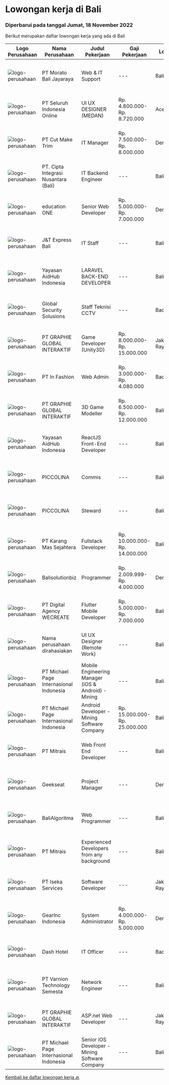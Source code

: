 
  # Lowongan kerja di Bali

  ### Diperbarui pada tanggal Jumat, 18 November 2022

  Berikut merupakan daftar lowongan kerja yang ada di Bali

  |Logo Perusahaan | Nama Perusahaan | Judul Pekerjaan | Gaji Pekerjaan | Lokasi | Deskripsi | Tanggal diunggah | Pranala |
  | -------------- | --------------- | --------------- | --------- | --------- | -------------- | ------- | ----------- |
  |![logo-perusahaan](https://image-service-cdn.seek.com.au/11d5a41c0bded72d27bf2d54d7d0d8b8f9e28b7d/ee4dce1061f3f616224767ad58cb2fc751b8d2dc)|PT Morato Bali Jayaraya|Web & IT Support|---|Bali|Responsibilities:·        Website and software application designing, building, or maintaining.·        Using scripting or authoring languages,...|Jumat, 18 November 2022|https://www.jobstreet.co.id/id/job/web-it-support-4111319?token=0~83b7657c-645d-443f-bfdd-89eb376be3ef&sectionRank=1&jobId=jobstreet-id-job-4111319|
|![logo-perusahaan](https://image-service-cdn.seek.com.au/c768f0670f8f8212da7de609b6af9d0b2e5134cc/ee4dce1061f3f616224767ad58cb2fc751b8d2dc)|PT Seluruh Indonesia Online|UI UX DESIGNER (MEDAN)|Rp. 4.800.000-Rp. 8.720.000|Aceh|# Memiliki pengalaman di atas# Penempatan di kota Medan# Interview di lakukan secara Online dan Offline# Harus melewati tahapan seleksi sesuai sop...|Jumat, 18 November 2022|https://www.jobstreet.co.id/id/job/ui-ux-designer-medan-4111329?token=0~83b7657c-645d-443f-bfdd-89eb376be3ef&sectionRank=2&jobId=jobstreet-id-job-4111329|
|![logo-perusahaan](https://image-service-cdn.seek.com.au/96dc6d56307920705b85d5181a9dcf3f3abd280c/ee4dce1061f3f616224767ad58cb2fc751b8d2dc)|PT Cut Make Trim|IT Manager|Rp. 7.500.000-Rp. 8.000.000|Denpasar|Summary of Position:  Oversee and coordinate the planning, organizing, and maintenance essential IT operations including operating system, security...|Kamis, 17 November 2022|https://www.jobstreet.co.id/id/job/it-manager-4109837?token=0~83b7657c-645d-443f-bfdd-89eb376be3ef&sectionRank=3&jobId=jobstreet-id-job-4109837|
|![logo-perusahaan](https://image-service-cdn.seek.com.au/bdf941b8967532390447405a9dc3ee84ed8a100d/ee4dce1061f3f616224767ad58cb2fc751b8d2dc)|PT. Cipta Integrasi Nusantara (Bali)|IT Backend Engineer|---|Bali|Qualifications:  Graduated from major in computer science / software engineering / information technology Have experience with PostgreSQL Preferably...|Rabu, 16 November 2022|https://www.jobstreet.co.id/id/job/it-backend-engineer-4108682?token=0~83b7657c-645d-443f-bfdd-89eb376be3ef&sectionRank=4&jobId=jobstreet-id-job-4108682|
|![logo-perusahaan](https://image-service-cdn.seek.com.au/c05581680914cf46d7f6856015656c07552d502e/ee4dce1061f3f616224767ad58cb2fc751b8d2dc)|education ONE|Senior Web Developer|Rp. 5.000.000-Rp. 7.000.000|Denpasar|Job Description : Design website pages that are user-friendly, attractive, and engaging, while remaining true to the company brand and promoting the...|Kamis, 17 November 2022|https://www.jobstreet.co.id/id/job/senior-web-developer-4097169?token=0~83b7657c-645d-443f-bfdd-89eb376be3ef&sectionRank=5&jobId=jobstreet-id-job-4097169|
|![logo-perusahaan](https://i.ibb.co/sqvTCh9/112815900-stock-vector-no-image-available-icon-flat-vector.webp)|J&T Express Bali|IT Staff|---|Bali|Penempatan di Pemogan, Denpasar SelatanPendidikan S1 Teknik Informatika/Ilmu Komputer/Sistem Informasi/Manajemen Informatika (terbuka untuk Fresh...|Kamis, 17 November 2022|https://www.jobstreet.co.id/id/job/it-staff-1033744905?token=0~83b7657c-645d-443f-bfdd-89eb376be3ef&sectionRank=6&jobId=jobstreet-id-job-1033744905|
|![logo-perusahaan](https://image-service-cdn.seek.com.au/e9f18f470a6962bbc865eb3b19b435e6ba2ab907/ee4dce1061f3f616224767ad58cb2fc751b8d2dc)|Yayasan AidHub Indonesia|LARAVEL BACK-END DEVELOPER|---|Bali|Responsibilities: This role will report to the IT Manager Maintain and upgrade the software following deployment Develop individual functional...|Rabu, 16 November 2022|https://www.jobstreet.co.id/id/job/laravel-back-end-developer-4088973?token=0~83b7657c-645d-443f-bfdd-89eb376be3ef&sectionRank=7&jobId=jobstreet-id-job-4088973|
|![logo-perusahaan](https://i.ibb.co/sqvTCh9/112815900-stock-vector-no-image-available-icon-flat-vector.webp)|Global Security Solusions|Staff Teknisi CCTV|---|Badung|We are hiring eletric technician for cctv Tau cara mengunakan alat Mahir Berbahasa Inggris Mahir dalam melakukan perkabelan dan cctv Profesional dalam...|Kamis, 17 November 2022|https://www.jobstreet.co.id/id/job/staff-teknisi-cctv-1033582200?token=0~83b7657c-645d-443f-bfdd-89eb376be3ef&sectionRank=8&jobId=jobstreet-id-job-1033582200|
|![logo-perusahaan](https://image-service-cdn.seek.com.au/f9a751ea24d68e4658d0eb7882e2db58a9b95cb0/ee4dce1061f3f616224767ad58cb2fc751b8d2dc)|PT GRAPHIE GLOBAL INTERAKTIF|Game Developer (Unity3D)|Rp. 8.000.000-Rp. 15.000.000|Jakarta Raya|Deskripsi Pekerjaan : Usia maksimal 40 tahun Pendidikan terakhir minimal D3 Menyenangi dunia aplikasi komputer dan pembuatan game Mempunyai kemampuan...|Kamis, 17 November 2022|https://www.jobstreet.co.id/id/job/game-developer-unity3d-4097437?token=0~83b7657c-645d-443f-bfdd-89eb376be3ef&sectionRank=9&jobId=jobstreet-id-job-4097437|
|![logo-perusahaan](https://image-service-cdn.seek.com.au/99ccc0096dc1e58f96b75a1f238e7d9598eff05d/ee4dce1061f3f616224767ad58cb2fc751b8d2dc)|PT In Fashion|Web Admin|Rp. 3.000.000-Rp. 4.080.000|Badung|Roles and Responsibilities Updating the websites according to plan. Uploading products to our online store. Editing product images (creating banner,...|Kamis, 17 November 2022|https://www.jobstreet.co.id/id/job/web-admin-4098665?token=0~83b7657c-645d-443f-bfdd-89eb376be3ef&sectionRank=10&jobId=jobstreet-id-job-4098665|
|![logo-perusahaan](https://image-service-cdn.seek.com.au/f9a751ea24d68e4658d0eb7882e2db58a9b95cb0/ee4dce1061f3f616224767ad58cb2fc751b8d2dc)|PT GRAPHIE GLOBAL INTERAKTIF|3D Game Modeller|Rp. 6.500.000-Rp. 12.000.000|Bali|Job Responsibilities: Creating 3D Model character for game Smoothing a 3D file Editing 3D File UV Unwrap texturing Humanoid Rigging Required Software...|Rabu, 16 November 2022|https://www.jobstreet.co.id/id/job/3d-game-modeller-4095478?token=0~83b7657c-645d-443f-bfdd-89eb376be3ef&sectionRank=11&jobId=jobstreet-id-job-4095478|
|![logo-perusahaan](https://image-service-cdn.seek.com.au/b8a60e8d6ca510696f33d15561863cf7825cf93a/ee4dce1061f3f616224767ad58cb2fc751b8d2dc)|Yayasan AidHub Indonesia|ReactJS Front-End Developer|---|Bali|Responsibilities:This role will report to the IT Manager Maintain and upgrade the software following deployment Manage the end-to-end life cycle of...|Rabu, 16 November 2022|https://www.jobstreet.co.id/id/job/reactjs-front-end-developer-4088979?token=0~83b7657c-645d-443f-bfdd-89eb376be3ef&sectionRank=12&jobId=jobstreet-id-job-4088979|
|![logo-perusahaan](https://i.ibb.co/sqvTCh9/112815900-stock-vector-no-image-available-icon-flat-vector.webp)|PICCOLINA|Commis|---|Bali|Qualifications- 2 year experience in the similar position- Good attitude and work ethics- Ability to work individually or in a team- Able to work on...|Kamis, 17 November 2022|https://www.jobstreet.co.id/id/job/commis-1033773639?token=0~83b7657c-645d-443f-bfdd-89eb376be3ef&sectionRank=13&jobId=jobstreet-id-job-1033773639|
|![logo-perusahaan](https://i.ibb.co/sqvTCh9/112815900-stock-vector-no-image-available-icon-flat-vector.webp)|PICCOLINA|Steward|---|Bali|Qualifications- 2 year experience in the similar position- Good attitude and work ethics- Ability to work individually or in a team- Able to work on...|Kamis, 17 November 2022|https://www.jobstreet.co.id/id/job/steward-1033773711?token=0~83b7657c-645d-443f-bfdd-89eb376be3ef&sectionRank=14&jobId=jobstreet-id-job-1033773711|
|![logo-perusahaan](https://image-service-cdn.seek.com.au/46eaa99b480ebc058935ab7c7ca5cf5c2f46d6da/ee4dce1061f3f616224767ad58cb2fc751b8d2dc)|PT Karang Mas Sejahtera|Fullstack Developer|Rp. 10.000.000-Rp. 14.000.000|Bali|Job Description: Researching, designing, implementing, and managing software programs Testing and evaluating new programs Identifying areas for...|Rabu, 16 November 2022|https://www.jobstreet.co.id/id/job/fullstack-developer-4109385?token=0~83b7657c-645d-443f-bfdd-89eb376be3ef&sectionRank=15&jobId=jobstreet-id-job-4109385|
|![logo-perusahaan](https://i.ibb.co/sqvTCh9/112815900-stock-vector-no-image-available-icon-flat-vector.webp)|Balisolutionbiz|Programmer|Rp. 2.009.999-Rp. 4.000.000|Denpasar|Balisolutionbiz yang bergerak dibidang software development dan konsultan membutuhkan programmer webbase ataupun desktop.syarat : minimal lulusan SMK...|Kamis, 17 November 2022|https://www.jobstreet.co.id/id/job/programmer-4109874?token=0~83b7657c-645d-443f-bfdd-89eb376be3ef&sectionRank=16&jobId=jobstreet-id-job-4109874|
|![logo-perusahaan](https://image-service-cdn.seek.com.au/c04b30e5077737f25096761033ede59d1271a646/ee4dce1061f3f616224767ad58cb2fc751b8d2dc)|PT Digital Agency WECREATE|Flutter Mobile Developer|Rp. 5.000.000-Rp. 7.000.000|Bali|We are looking for an experienced Flutter Mobile Developer to help us complete a project. Its very important that you have experience with BLoC...|Kamis, 17 November 2022|https://www.jobstreet.co.id/id/job/flutter-mobile-developer-4097762?token=0~83b7657c-645d-443f-bfdd-89eb376be3ef&sectionRank=17&jobId=jobstreet-id-job-4097762|
|![logo-perusahaan](https://i.ibb.co/sqvTCh9/112815900-stock-vector-no-image-available-icon-flat-vector.webp)|Nama perusahaan dirahasiakan|UI UX Designer (Remote Work)|---|Bali|We are looking for UI/UX Designers to join our in-house product development team.Responsibilities include gathering user requirements, designing...|Senin, 14 November 2022|https://www.jobstreet.co.id/id/job/ui-ux-designer-remote-work-4104972?token=0~83b7657c-645d-443f-bfdd-89eb376be3ef&sectionRank=18&jobId=jobstreet-id-job-4104972|
|![logo-perusahaan](https://image-service-cdn.seek.com.au/6f9556b46c1b5cc7aedf100dfc0ed24c4de1fe86/ee4dce1061f3f616224767ad58cb2fc751b8d2dc)|PT Michael Page Internasional Indonesia|Mobile Engineering Manager (iOS & Android) - Mining|---|Bali|In this role, you will lead the Indonesian Software Team and work closely with Product Management and Subject Matter Experts (SMEs) to maintain and...|Selasa, 15 November 2022|https://www.jobstreet.co.id/id/job/mobile-engineering-manager-ios-android-mining-4107252?token=0~83b7657c-645d-443f-bfdd-89eb376be3ef&sectionRank=19&jobId=jobstreet-id-job-4107252|
|![logo-perusahaan](https://image-service-cdn.seek.com.au/6f9556b46c1b5cc7aedf100dfc0ed24c4de1fe86/ee4dce1061f3f616224767ad58cb2fc751b8d2dc)|PT Michael Page Internasional Indonesia|Android Developer - Mining Software Company|Rp. 15.000.000-Rp. 25.000.000|Bali|In this role, you will be working closely with subject matter experts to maintain and extend Discover Mobile features and create state of the art...|Selasa, 15 November 2022|https://www.jobstreet.co.id/id/job/android-developer-mining-software-company-4107084?token=0~83b7657c-645d-443f-bfdd-89eb376be3ef&sectionRank=20&jobId=jobstreet-id-job-4107084|
|![logo-perusahaan](https://image-service-cdn.seek.com.au/969b0c47f133a1e0155056a5d964c63953dd6304/ee4dce1061f3f616224767ad58cb2fc751b8d2dc)|PT Mitrais|Web Front End Developer|---|Bali|Build your Career with Mitrais! We're looking for Web Front End Developer to be part of our team. What will you be doing?  Coding high-quality...|Senin, 14 November 2022|https://www.jobstreet.co.id/id/job/web-front-end-developer-4104350?token=0~83b7657c-645d-443f-bfdd-89eb376be3ef&sectionRank=21&jobId=jobstreet-id-job-4104350|
|![logo-perusahaan](https://image-service-cdn.seek.com.au/a94166d692fda70a364e9d5191d7ced8a65f1597/ee4dce1061f3f616224767ad58cb2fc751b8d2dc)|Geekseat|Project Manager|---|Denpasar|Project Manager  The role of a Project Manager at Geekseat is managing your team by reporting and maintaining project timelines, minimising external...|Sabtu, 12 November 2022|https://www.jobstreet.co.id/id/job/project-manager-4092908?token=0~83b7657c-645d-443f-bfdd-89eb376be3ef&sectionRank=22&jobId=jobstreet-id-job-4092908|
|![logo-perusahaan](https://i.ibb.co/sqvTCh9/112815900-stock-vector-no-image-available-icon-flat-vector.webp)|BaliAlgoritma|Web Programmer|---|Bali|Web ProgrammerSyarat dan Ketentuan: Tinggal di Tabanan Bali Lulusan Diploma/S1 Informatika Paham HTML dan CSS Menguasai bahasa pemrograman PHP...|Senin, 14 November 2022|https://www.jobstreet.co.id/id/job/web-programmer-4106889?token=0~83b7657c-645d-443f-bfdd-89eb376be3ef&sectionRank=23&jobId=jobstreet-id-job-4106889|
|![logo-perusahaan](https://image-service-cdn.seek.com.au/969b0c47f133a1e0155056a5d964c63953dd6304/ee4dce1061f3f616224767ad58cb2fc751b8d2dc)|PT Mitrais|Experienced Developers from any background|---|Bali|Build your Career with Mitrais ! We're looking for experienced Software Engineers from any background to be part of our team. What will you be doing? ...|Senin, 14 November 2022|https://www.jobstreet.co.id/id/job/experienced-developers-from-any-background-4104343?token=0~83b7657c-645d-443f-bfdd-89eb376be3ef&sectionRank=24&jobId=jobstreet-id-job-4104343|
|![logo-perusahaan](https://image-service-cdn.seek.com.au/48f17f16a37d7ca19186c95222634d777fe9e0bf/ee4dce1061f3f616224767ad58cb2fc751b8d2dc)|PT Iseka Services|Software Developer|---|Jakarta Raya|PT Iseka Services is an exciting new technology provider whose main goal is to help companies of all sizes transfer to the Digital World utilising...|Sabtu, 12 November 2022|https://www.jobstreet.co.id/id/job/software-developer-4085280?token=0~83b7657c-645d-443f-bfdd-89eb376be3ef&sectionRank=25&jobId=jobstreet-id-job-4085280|
|![logo-perusahaan](https://i.ibb.co/sqvTCh9/112815900-stock-vector-no-image-available-icon-flat-vector.webp)|GearInc Indonesia|System Administrator|Rp. 4.000.000-Rp. 5.000.000|Denpasar|ABOUT USGear Inc is a US software engineering company started by industry veterans with 8+ years of Silicon Valley experience. We strive to provide...|Rabu, 09 November 2022|https://www.jobstreet.co.id/id/job/system-administrator-4099937?token=0~83b7657c-645d-443f-bfdd-89eb376be3ef&sectionRank=26&jobId=jobstreet-id-job-4099937|
|![logo-perusahaan](https://i.ibb.co/sqvTCh9/112815900-stock-vector-no-image-available-icon-flat-vector.webp)|Dash Hotel|IT Officer|---|Badung|Candidate must possess at least Bachelor's Degree in Computer Science/Information Technology or equivalent. At least 2 Year(s) of working experience...|Kamis, 10 November 2022|https://www.jobstreet.co.id/id/job/it-officer-4101778?token=0~83b7657c-645d-443f-bfdd-89eb376be3ef&sectionRank=27&jobId=jobstreet-id-job-4101778|
|![logo-perusahaan](https://image-service-cdn.seek.com.au/9d519d1d9812b39e882a6e811a0079b9d4f2ef79/ee4dce1061f3f616224767ad58cb2fc751b8d2dc)|PT Varnion Technology Semesta|Network Engineer|---|Bali|Job Description: Technical support client Standby shifting Installation Networking Hardware  Handling troubleshoot/problem solving...|Kamis, 10 November 2022|https://www.jobstreet.co.id/id/job/network-engineer-4103417?token=0~83b7657c-645d-443f-bfdd-89eb376be3ef&sectionRank=28&jobId=jobstreet-id-job-4103417|
|![logo-perusahaan](https://image-service-cdn.seek.com.au/f9a751ea24d68e4658d0eb7882e2db58a9b95cb0/ee4dce1061f3f616224767ad58cb2fc751b8d2dc)|PT GRAPHIE GLOBAL INTERAKTIF|ASP.net Web Developer|---|Jakarta Raya|Kualifikasi : Diutamakan yang sudah berpengalaman web programming minimal setahun Menyukai pekerjaan coding (pasion in coding) Bersemangat belajar...|Sabtu, 12 November 2022|https://www.jobstreet.co.id/id/job/asp.net-web-developer-4084510?token=0~83b7657c-645d-443f-bfdd-89eb376be3ef&sectionRank=29&jobId=jobstreet-id-job-4084510|
|![logo-perusahaan](https://image-service-cdn.seek.com.au/6f9556b46c1b5cc7aedf100dfc0ed24c4de1fe86/ee4dce1061f3f616224767ad58cb2fc751b8d2dc)|PT Michael Page Internasional Indonesia|Senior iOS Developer - Mining Software Company|---|Bali|In this role, you will be working closely with subject matter experts to maintain and extend Discover Mobile features and create state of the art...|Selasa, 15 November 2022|https://www.jobstreet.co.id/id/job/senior-ios-developer-mining-software-company-4107218?token=0~83b7657c-645d-443f-bfdd-89eb376be3ef&sectionRank=30&jobId=jobstreet-id-job-4107218|


  [Kembali ke daftar lowongan kerja 🔙](../README.md#daftar-lowongan-kerja)
  
